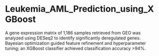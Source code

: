 # Leukemia_AML_Prediction_using_XGBoost
A gene expression matrix of 1,186 samples retrieved from GEO was analyzed using DESeq2 to identify significantly deregulated genes. Bayesian optimization guided feature refinement and hyperparameter tuning; an XGBoost classifier achieved classification accuracy >94%.
